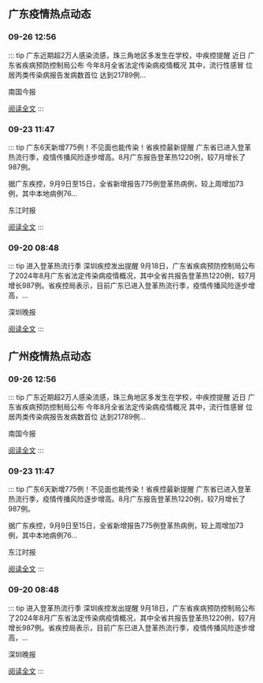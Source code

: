 
## 广东疫情热点动态

  
### 09-26 12:56
::: tip 广东近期超2万人感染流感，珠三角地区多发生在学校，中疾控提醒
近日
广东省疾病预防控制局公布
今年8月全省法定传染病疫情概况
其中，流行性感冒
位居丙类传染病报告发病数首位
达到21789例...

南国今报

[阅读全文](https://view.inews.qq.com/a/20240926A046TI00?uid=101705948131&chlid=_qqnews_custom_search_pictext)
:::

### 09-23 11:47
::: tip 广东6天新增775例！不见面也能传染！省疾控最新提醒
广东省已进入登革热流行季，疫情传播风险逐步增高。8月广东报告登革热1220例，较7月增长了987例。

据广东疾控，9月9日至15日，全省新增报告775例登革热病例，较上周增加73例，其中本地病例76...

东江时报

[阅读全文](https://view.inews.qq.com/a/20240923A03I7800?uid=101705948131&chlid=_qqnews_custom_search_pictext)
:::

### 09-20 08:48
::: tip 进入登革热流行季 深圳疾控发出提醒
9月18日，广东省疾病预防控制局公布了2024年8月广东省法定传染病疫情概况，其中全省共报告登革热1220例，较7月增长987例。省疾控局表示，目前广东已进入登革热流行季，疫情传播风险逐步增高，...

深圳晚报

[阅读全文](https://view.inews.qq.com/a/20240920A017MC00?uid=101705948131&chlid=_qqnews_custom_search_pictext)
:::


## 广州疫情热点动态

  
### 09-26 12:56
::: tip 广东近期超2万人感染流感，珠三角地区多发生在学校，中疾控提醒
近日
广东省疾病预防控制局公布
今年8月全省法定传染病疫情概况
其中，流行性感冒
位居丙类传染病报告发病数首位
达到21789例...

南国今报

[阅读全文](https://view.inews.qq.com/a/20240926A046TI00?uid=101705948131&chlid=_qqnews_custom_search_pictext)
:::

### 09-23 11:47
::: tip 广东6天新增775例！不见面也能传染！省疾控最新提醒
广东省已进入登革热流行季，疫情传播风险逐步增高。8月广东报告登革热1220例，较7月增长了987例。

据广东疾控，9月9日至15日，全省新增报告775例登革热病例，较上周增加73例，其中本地病例76...

东江时报

[阅读全文](https://view.inews.qq.com/a/20240923A03I7800?uid=101705948131&chlid=_qqnews_custom_search_pictext)
:::

### 09-20 08:48
::: tip 进入登革热流行季 深圳疾控发出提醒
9月18日，广东省疾病预防控制局公布了2024年8月广东省法定传染病疫情概况，其中全省共报告登革热1220例，较7月增长987例。省疾控局表示，目前广东已进入登革热流行季，疫情传播风险逐步增高，...

深圳晚报

[阅读全文](https://view.inews.qq.com/a/20240920A017MC00?uid=101705948131&chlid=_qqnews_custom_search_pictext)
:::

